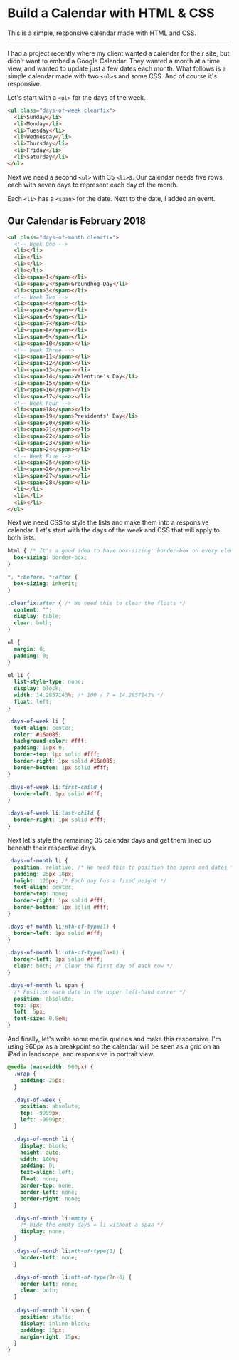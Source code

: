 # Build a Calendar with HTML &amp; CSS

This is a simple, responsive calendar made with HTML and CSS.

<hr />

I had a project recently where my client wanted a calendar for their site, but didn't want to embed a Google Calendar. They wanted a month at a time view, and wanted to update just a few dates each month. What follows is a simple calendar made with two <code>&lt;ul></code>s and some CSS. And of course it's responsive.

Let's start with a <code>&lt;ul></code> for the days of the week.

```html
<ul class="days-of-week clearfix">
  <li>Sunday</li>
  <li>Monday</li>
  <li>Tuesday</li>
  <li>Wednesday</li>
  <li>Thursday</li>
  <li>Friday</li>
  <li>Saturday</li>
</ul>
```

Next we need a second <code>&lt;ul></code> with 35 <code>&lt;li></code>s. Our calendar needs five rows, each with seven days to represent each day of the month.

Each <code>&lt;li></code> has a <code>&lt;span></code> for the date. Next to the date, I added an event.

## Our Calendar is February 2018

```html
<ul class="days-of-month clearfix">
  <!-- Week One -->
  <li></li>
  <li></li>
  <li></li>
  <li></li>
  <li><span>1</span></li>
  <li><span>2</span>Groundhog Day</li>
  <li><span>3</span></li>
  <!-- Week Two -->
  <li><span>4</span></li>
  <li><span>5</span></li>
  <li><span>6</span></li>
  <li><span>7</span></li>
  <li><span>8</span></li>
  <li><span>9</span></li>
  <li><span>10</span></li>
  <!-- Week Three -->
  <li><span>11</span></li>
  <li><span>12</span></li>
  <li><span>13</span></li>
  <li><span>14</span>Valentine's Day</li>
  <li><span>15</span></li>
  <li><span>16</span></li>
  <li><span>17</span></li>
  <!-- Week Four -->
  <li><span>18</span></li>
  <li><span>19</span>Presidents' Day</li>
  <li><span>20</span></li>
  <li><span>21</span></li>
  <li><span>22</span></li>
  <li><span>23</span></li>
  <li><span>24</span></li>
  <!-- Week Five -->
  <li><span>25</span></li>
  <li><span>26</span></li>
  <li><span>27</span></li>
  <li><span>28</span></li>
  <li></li>
  <li></li>
  <li></li>
</ul>
```

Next we need CSS to style the lists and make them into a responsive calendar. Let's start with the days of the week and CSS that will apply to both lists.

```css
html { /* It's a good idea to have box-sizing: border-box on every element */
  box-sizing: border-box;
}

*, *:before, *:after {
  box-sizing: inherit;
}

.clearfix:after { /* We need this to clear the floats */
  content: "";
  display: table;
  clear: both;
}

ul {
  margin: 0;
  padding: 0;
}

ul li {
  list-style-type: none;
  display: block;
  width: 14.2857143%; /* 100 / 7 = 14.2857143% */
  float: left;
}

.days-of-week li {
  text-align: center;
  color: #16a085;
  background-color: #fff;
  padding: 10px 0;
  border-top: 1px solid #fff;
  border-right: 1px solid #16a085;
  border-bottom: 1px solid #fff;
}

.days-of-week li:first-child {
  border-left: 1px solid #fff;
}

.days-of-week li:last-child {
  border-right: 1px solid #fff;
}
```

Next let's style the remaining 35 calendar days and get them lined up beneath their respective days.

```css
.days-of-month li {
  position: relative; /* We need this to position the spans and dates */
  padding: 25px 10px;
  height: 125px; /* Each day has a fixed height */
  text-align: center;
  border-top: none;
  border-right: 1px solid #fff;
  border-bottom: 1px solid #fff;
}

.days-of-month li:nth-of-type(1) {
  border-left: 1px solid #fff;
}

.days-of-month li:nth-of-type(7n+8) {
  border-left: 1px solid #fff;
  clear: both; /* Clear the first day of each row */
}

.days-of-month li span {
  /* Position each date in the upper left-hand corner */
  position: absolute;
  top: 5px;
  left: 5px;
  font-size: 0.8em;
}
```

And finally, let's write some media queries and make this responsive. I'm using 960px as a breakpoint so the calendar will be seen as a grid on an iPad in landscape, and responsive in portrait view.

```css
@media (max-width: 960px) {
  .wrap {
    padding: 25px;
  }

  .days-of-week {
    position: absolute;
    top: -9999px;
    left: -9999px;
  }

  .days-of-month li {
    display: block;
    height: auto;
    width: 100%;
    padding: 0;
    text-align: left;
    float: none;
    border-top: none;
    border-left: none;
    border-right: none;
  }

  .days-of-month li:empty {
    /* hide the empty days = li without a span */
    display: none;
  }

  .days-of-month li:nth-of-type(1) {
    border-left: none;
  }

  .days-of-month li:nth-of-type(7n+8) {
    border-left: none;
    clear: both;
  }
  
  .days-of-month li span {
    position: static;
    display: inline-block;
    padding: 15px;
    margin-right: 15px;
  }
}
```
